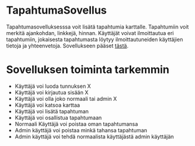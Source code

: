 # TapahtumaSovellus

Tapahtumasovelluksesssa voit lisätä tapahtumia karttalle. Tapahtumiin voit merkitä ajankohdan, linkkejä, hinnan. Käyttäjät voivat ilmoittautua eri tapahtumiin, jokaisesta tapahtumasta löytyy ilmoittautuneiden käyttäjien tietoja ja yhteenvetoja. Sovellukseen pääset [tästä](https://tapahtuma-sovellus.herokuapp.com).

# Sovelluksen toiminta tarkemmin

- Käyttäjä voi luoda tunnuksen X
- Käyttäjä voi kirjautua sisään X
- Käyttäjä voi olla joko normaali tai admin X
- Käyttäjä voi katsoa karttaa
- Käyttäjä voi lisätä tapahtuman
- Käyttäjä voi osallistua tapahtumaan
- Normaali Käyttäjä voi poistaa oman tapahtumansa
- Admin käyttäjä voi poistaa minkä tahansa tapahtuman
- Admin käyttäjä voi tehdä normaalista käyttäjästä admin käyttäjän

